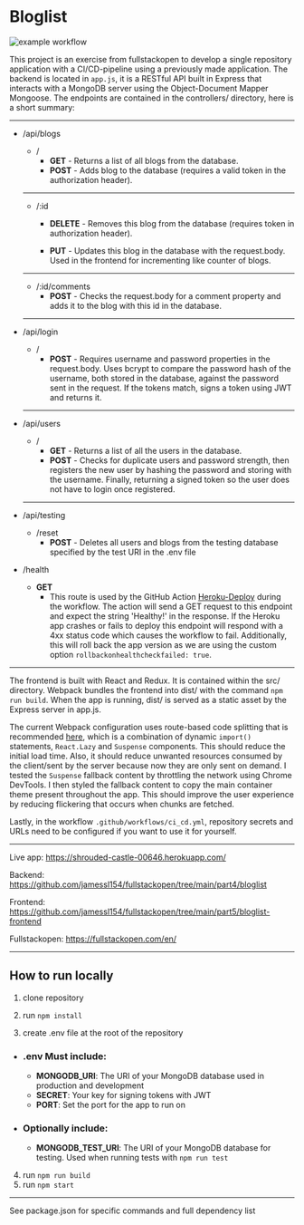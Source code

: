 # Bloglist
![example workflow](https://github.com/jamessl154/bloglist/actions/workflows/ci_cd.yml/badge.svg)

This project is an exercise from fullstackopen to develop a single repository application with a CI/CD-pipeline using a previously made application. The backend is located in `app.js`, it is a RESTful API built in Express that interacts with a MongoDB server using the Object-Document Mapper Mongoose. The endpoints are contained in the controllers/ directory, here is a short summary:

---
  - /api/blogs
    * /
      - __GET__ - Returns a list of all blogs from the database.
      - __POST__ - Adds blog to the database (requires a valid token in the authorization header).
    ---
    * /:id
      - __DELETE__ - Removes this blog from the database (requires token in authorization header).

      - __PUT__ - Updates this blog in the database with the request.body. Used in the frontend for incrementing like counter of blogs.
    ---
    * /:id/comments
      - __POST__ - Checks the request.body for a comment property and adds it to the blog with this id in the database.
    ---

  - /api/login
    * /
      - __POST__ - Requires username and password properties in the request.body. Uses bcrypt to compare the password hash of the username, both stored in the database, against the password sent in the request. If the tokens match, signs a token using JWT and returns it.
    ---
  - /api/users
    * /
      - __GET__ - Returns a list of all the users in the database.
      - __POST__ - Checks for duplicate users and password strength, then registers the new user by hashing the password and storing with the username. Finally, returning a signed token so the user does not have to login once registered.
    ---
  - /api/testing
    * /reset
      - __POST__ - Deletes all users and blogs from the testing database specified by the test URI in the .env file

  - /health

    - __GET__ 
      - This route is used by the GitHub Action [Heroku-Deploy](https://github.com/marketplace/actions/deploy-to-heroku#health-check) during the workflow. The action will send a GET request to this endpoint and expect the string 'Healthy!' in the response. If the Heroku app crashes or fails to deploy this endpoint will respond with a 4xx status code which causes the workflow to fail. Additionally, this will roll back the app version as we are using the custom option ```rollbackonhealthcheckfailed: true```.

---
The frontend is built with React and Redux. It is contained within the src/ directory. Webpack bundles the frontend into dist/ with the command `npm run build`. When the app is running, dist/ is served as a static asset by the Express server in app.js.

The current Webpack configuration uses route-based code splitting that is recommended [here](https://reactjs.org/docs/code-splitting.html#route-based-code-splitting), which is a combination of dynamic `import()` statements, `React.Lazy` and `Suspense` components. This should reduce the initial load time. Also, it should reduce unwanted resources consumed by the client/sent by the server because now they are only sent on demand. I tested the ```Suspense``` fallback content by throttling the network using Chrome DevTools. I then styled the fallback content to copy the main container theme present throughout the app. This should improve the user experience by reducing flickering that occurs when chunks are fetched.

Lastly, in the workflow `.github/workflows/ci_cd.yml`, repository secrets and URLs need to be configured if you want to use it for yourself.

---

Live app: https://shrouded-castle-00646.herokuapp.com/

Backend: https://github.com/jamessl154/fullstackopen/tree/main/part4/bloglist

Frontend: https://github.com/jamessl154/fullstackopen/tree/main/part5/bloglist-frontend

Fullstackopen: https://fullstackopen.com/en/

---
## How to run locally

1. clone repository
2. run `npm install`

3. create .env file at the root of the repository
- ### .env Must include:
  - **MONGODB_URI**: The URI of your MongoDB database used in production and development
  - **SECRET**: Your key for signing tokens with JWT
  - **PORT**: Set the port for the app to run on

- ### Optionally include:

  - **MONGODB_TEST_URI**: The URI of your MongoDB database for testing. Used when running tests with `npm run test`

4. run `npm run build`
5. run `npm start`
---
See package.json for specific commands and full dependency list
